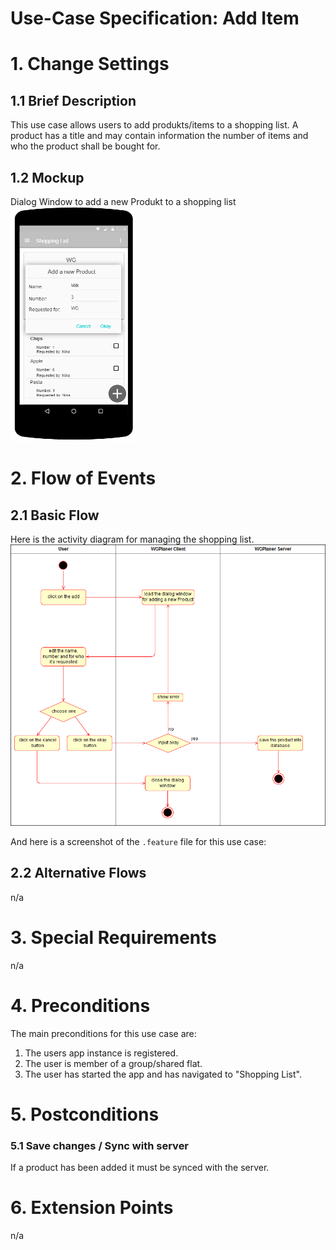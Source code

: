 # Use-Case Specification: Add Item

# 1. Change Settings

## 1.1 Brief Description
This use case allows users to add produkts/items to a shopping list. 
A product has a title and may contain information the number of items and who the product shall be bought for.

## 1.2 Mockup
Dialog Window to add a new Produkt to a shopping list
[![Mockup DialogWindow](../Mockups/uc_shopping_list_DialogWindow_200px.png)](../Mockups/uc_shopping_list_DialogWindow.PNG)

# 2. Flow of Events

## 2.1 Basic Flow
Here is the activity diagram for managing the shopping list.
![Activity Diagram](../ActivityDiagrams/uc_add_item_activity_diagramm.png)

And here is a screenshot of the `.feature` file for this use case:

## 2.2 Alternative Flows
n/a

# 3. Special Requirements
n/a

# 4. Preconditions
The main preconditions for this use case are:

 1. The users app instance is registered.
 2. The user is member of a group/shared flat.
 2. The user has started the app and has navigated to "Shopping List".

# 5. Postconditions

### 5.1 Save changes / Sync with server
If a product has been added it must be synced with the server.

# 6. Extension Points
n/a
